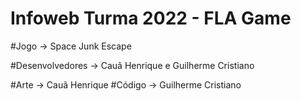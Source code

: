 # Infoweb Turma 2022 - FLA Game

#Jogo -> Space Junk Escape

#Desenvolvedores -> Cauã Henrique e Guilherme Cristiano

#Arte -> Cauã Henrique
#Código -> Guilherme Cristiano

